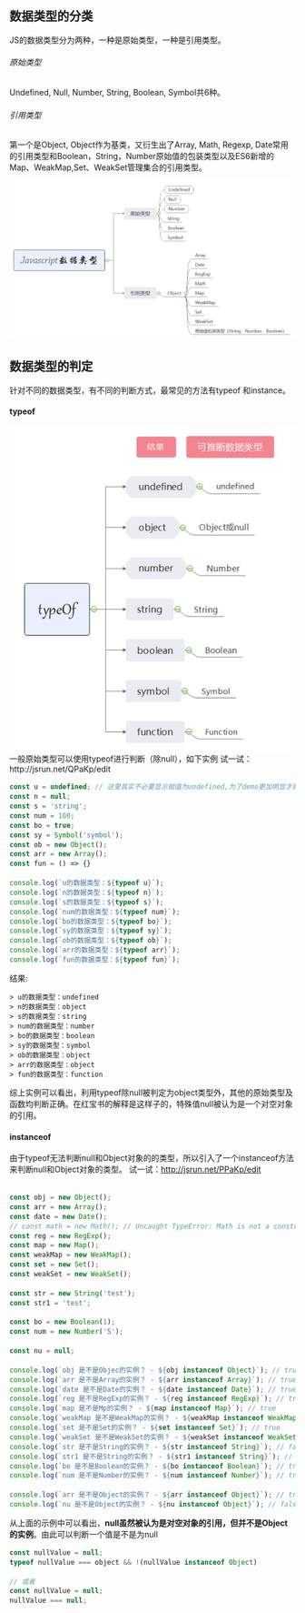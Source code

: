 ## 数据类型的分类
JS的数据类型分为两种，一种是原始类型，一种是引用类型。
###### 原始类型
Undefined, Null, Number, String, Boolean, Symbol共6种。
###### 引用类型
第一个是Object, Object作为基类，又衍生出了Array, Math, Regexp, Date常用的引用类型和Boolean，String，Number原始值的包装类型以及ES6新增的Map、WeakMap,Set、WeakSet管理集合的引用类型。
<div style="text-align: center"><img src="./ES基础/JS数据类型概述.jpg" ></div>

## 数据类型的判定
针对不同的数据类型，有不同的判断方式，最常见的方法有typeof 和instance。

#### typeof
<div style="text-align: center"><img src="./ES基础/typeof.jpg" ></div>
一般原始类型可以使用typeof进行判断（除null），如下实例
试一试：http://jsrun.net/QPaKp/edit

```javascript
const u = undefined; // 这里其实不必要显示赋值为undefined,为了demo更加明显才赋值
const n = null;
const s = 'string';
const num = 100;
const bo = true;
const sy = Symbol('symbol');
const ob = new Object();
const arr = new Array();
const fun = () => {}

console.log(`u的数据类型：${typeof u}`);
console.log(`n的数据类型：${typeof n}`);
console.log(`s的数据类型：${typeof s}`);
console.log(`num的数据类型：${typeof num}`);
console.log(`bo的数据类型：${typeof bo}`);
console.log(`sy的数据类型：${typeof sy}`);
console.log(`ob的数据类型：${typeof ob}`);
console.log(`arr的数据类型：${typeof arr}`);
console.log(`fun的数据类型：${typeof fun}`);
```
结果:

```
> u的数据类型：undefined
> n的数据类型：object
> s的数据类型：string
> num的数据类型：number
> bo的数据类型：boolean
> sy的数据类型：symbol
> ob的数据类型：object
> arr的数据类型：object
> fun的数据类型：function
```
综上实例可以看出，利用typeof除null被判定为object类型外，其他的原始类型及函数均判断正确。在红宝书的解释是这样子的，特殊值null被认为是一个对空对象的引用。

#### instanceof

由于typeof无法判断null和Object对象的的类型，所以引入了一个instanceof方法来判断null和Object对象的类型。
试一试：http://jsrun.net/PPaKp/edit

```javascript

const obj = new Object();
const arr = new Array();
const date = new Date();
// const math = new Math(); // Uncaught TypeError: Math is not a constructor
const reg = new RegExp();
const map = new Map();
const weakMap = new WeakMap();
const set = new Set();
const weakSet = new WeakSet();

const str = new String('test');
const str1 = 'test';

const bo = new Boolean(1);
const num = new Number('5');

const nu = null;

console.log(`obj 是不是Objec的实例？ - ${obj instanceof Object}`); // true
console.log(`arr 是不是Array的实例？ - ${arr instanceof Array}`); // true
console.log(`date 是不是Date的实例？ - ${date instanceof Date}`); // true
console.log(`reg 是不是RegExp的实例？ - ${reg instanceof RegExp}`); // true
console.log(`map 是不是Mp的实例？ - ${map instanceof Map}`); // true
console.log(`weakMap 是不是WeakMap的实例？ - ${weakMap instanceof WeakMap}`); // true
console.log(`set 是不是Set的实例？ - ${set instanceof Set}`); // true
console.log(`weakSet 是不是WeakSet的实例？ - ${weakSet instanceof WeakSet}`); // true
console.log(`str 是不是String的实例？ - ${str instanceof String}`); // false
console.log(`str1 是不是String的实例？ - ${str1 instanceof String}`); // true
console.log(`bo 是不是Boolean的实例？ - ${bo instanceof Boolean}`); // true
console.log(`num 是不是Number的实例？ - ${num instanceof Number}`); // true

console.log(`arr 是不是Object的实例？ - ${arr instanceof Object}`); // true
console.log(`nu 是不是Object的实例？ - ${nu instanceof Object}`); // false

```
从上面的示例中可以看出，**null虽然被认为是对空对象的引用，但并不是Object的实例**。由此可以判断一个值是不是为null

```javascript
const nullValue = null;
typeof nullValue === object && !(nullValue instanceof Object)

// 或者
const nullValue = null;
nullValue === null;
```




